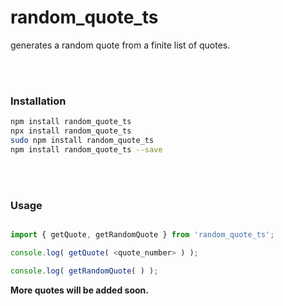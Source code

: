 # random_quote_ts

generates a random quote from a finite list of quotes.

<br>
<br>

### Installation

```bash
npm install random_quote_ts
npx install random_quote_ts
sudo npm install random_quote_ts
npm install random_quote_ts --save
```
<br>
<br>

### Usage

```ts

import { getQuote, getRandomQuote } from 'random_quote_ts';

console.log( getQuote( <quote_number> ) );

console.log( getRandomQuote( ) );

```

**More quotes will be added soon.**

